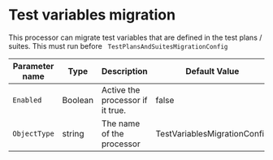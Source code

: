 # Test variables migration

This processor can migrate test variables that are defined in the test plans / suites. This must run before ` TestPlansAndSuitesMigrationConfig`

| Parameter name | Type    | Description                      | Default Value                            |
|----------------|---------|----------------------------------|------------------------------------------|
| `Enabled`      | Boolean | Active the processor if it true. | false                                    |
| `ObjectType`   | string  | The name of the processor        | TestVariablesMigrationConfig |